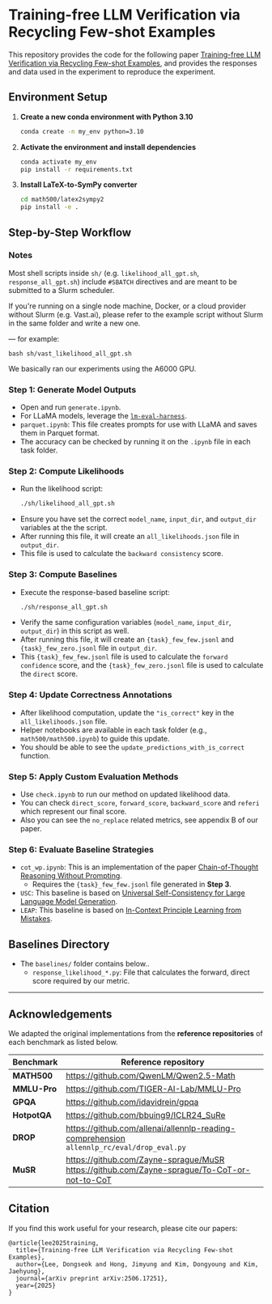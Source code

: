 # Training-free LLM Verification via Recycling Few-shot Examples
This repository provides the code for the following paper [Training-free LLM Verification via Recycling Few-shot Examples](https://arxiv.org/abs/2506.17251), and provides the responses and data used in the experiment to reproduce the experiment.


## Environment Setup

1. **Create a new conda environment with Python 3.10**
   ```bash
   conda create -n my_env python=3.10
   ```

2. **Activate the environment and install dependencies**
   ```bash
   conda activate my_env
   pip install -r requirements.txt
   ```

3. **Install LaTeX-to-SymPy converter**
   ```bash
   cd math500/latex2sympy2
   pip install -e .
   ```

## Step-by-Step Workflow
### Notes
Most shell scripts inside `sh/` (e.g. `likelihood_all_gpt.sh`, `response_all_gpt.sh`) include `#SBATCH` directives and are meant to be submitted to a Slurm scheduler.

If you're running on a single node machine, Docker, or a cloud provider without Slurm (e.g. Vast.ai), please refer to the example script without Slurm in the same folder and write a new one.

— for example:
```
bash sh/vast_likelihood_all_gpt.sh
```

We basically ran our experiments using the A6000 GPU.


### Step 1: Generate Model Outputs
- Open and run `generate.ipynb`.
- For LLaMA models, leverage the [`lm-eval-harness`](https://github.com/EleutherAI/lm-evaluation-harness/tree/main).
- `parquet.ipynb`: This file creates prompts for use with LLaMA and saves them in Parquet format.
- The accuracy can be checked by running it on the `.ipynb` file in each task folder.

### Step 2: Compute Likelihoods
- Run the likelihood script:
  ```bash
  ./sh/likelihood_all_gpt.sh
  ```
- Ensure you have set the correct `model_name`, `input_dir`, and `output_dir` variables at the the script.
- After running this file, it will create an `all_likelihoods.json` file in `output_dir`.
- This file is used to calculate the `backward consistency` score.

### Step 3: Compute Baselines
- Execute the response-based baseline script:
  ```bash
  ./sh/response_all_gpt.sh
  ```
- Verify the same configuration variables (`model_name`, `input_dir`, `output_dir`) in this script as well.
- After running this file, it will create an `{task}_few_few.jsonl` and `{task}_few_zero.jsonl`  file in `output_dir`.
- This `{task}_few_few.jsonl` file is used to calculate the `forward confidence` score, and the `{task}_few_zero.jsonl` file is used to calculate the `direct` score.

### Step 4: Update Correctness Annotations
- After likelihood computation, update the `"is_correct"` key in the `all_likelihoods.json` file.
- Helper notebooks are available in each task folder (e.g., `math500/math500.ipynb`) to guide this update.
- You should be able to see the `update_predictions_with_is_correct` function.

### Step 5: Apply Custom Evaluation Methods
- Use `check.ipynb` to run our method on updated likelihood data.
- You can check `direct_score`, `forward_score`, `backward_score` and `referi` which represent our final score. 
- Also you can see the `no_replace` related metrics, see appendix B of our paper.

### Step 6: Evaluate Baseline Strategies
- `cot_wp.ipynb`: This is an implementation of the paper [Chain-of-Thought Reasoning Without Prompting](https://arxiv.org/abs/2402.10200).
  * Requires the `{task}_few_few.jsonl` file generated in **Step 3**.
- `USC`: This baseline is based on [Universal Self-Consistency for Large Language Model Generation](https://arxiv.org/abs/2311.17311).
- `LEAP`: This baseline is based on [In-Context Principle Learning from Mistakes](https://arxiv.org/abs/2402.05403).

## Baselines Directory
- The `baselines/` folder contains below..
  - `response_likelihood_*.py`: File that calculates the forward, direct score required by our metric.
---

## Acknowledgements
We adapted the original implementations from the **reference repositories** of each benchmark as listed below.

| Benchmark | Reference repository |
|-----------|---------------------|
| **MATH500** | <https://github.com/QwenLM/Qwen2.5-Math> |
| **MMLU-Pro** | <https://github.com/TIGER-AI-Lab/MMLU-Pro> |
| **GPQA** | <https://github.com/idavidrein/gpqa> |
| **HotpotQA** | <https://github.com/bbuing9/ICLR24_SuRe> |
| **DROP** | <https://github.com/allenai/allennlp-reading-comprehension> <br>  `allennlp_rc/eval/drop_eval.py` |
| **MuSR** | <https://github.com/Zayne-sprague/MuSR> <br> <https://github.com/Zayne-sprague/To-CoT-or-not-to-CoT> |


## Citation 
If you find this work useful for your research, please cite our papers:
```
@article{lee2025training,
  title={Training-free LLM Verification via Recycling Few-shot Examples},
  author={Lee, Dongseok and Hong, Jimyung and Kim, Dongyoung and Kim, Jaehyung},
  journal={arXiv preprint arXiv:2506.17251},
  year={2025}
}
```